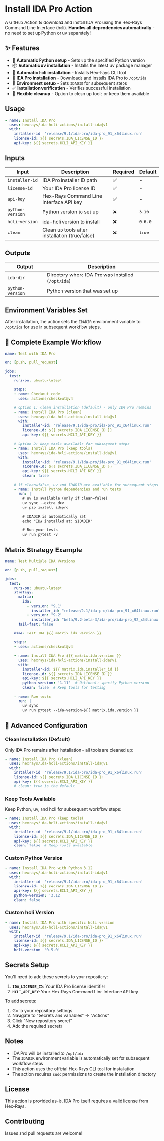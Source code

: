 # Install IDA Pro Action

A GitHub Action to download and install IDA Pro using the Hex-Rays Command Line Interface (hcli). **Handles all dependencies automatically** - no need to set up Python or uv separately!

## ✨ Features

- 🐍 **Automatic Python setup** - Sets up the specified Python version
- 📦 **Automatic uv installation** - Installs the latest uv package manager
- 🔧 **Automatic hcli installation** - Installs Hex-Rays CLI tool
- 📁 **IDA Pro installation** - Downloads and installs IDA Pro to `/opt/ida`
- 🔗 **Environment setup** - Sets `IDADIR` for subsequent steps
- ✅ **Installation verification** - Verifies successful installation
- 🧹 **Flexible cleanup** - Option to clean up tools or keep them available

## Usage

```yaml
- name: Install IDA Pro
  uses: hexrays/ida-hcli-actions/install-ida@v1
  with:
    installer-id: 'release/9.1/ida-pro/ida-pro_91_x64linux.run'
    license-id: ${{ secrets.IDA_LICENSE_ID }}
    api-key: ${{ secrets.HCLI_API_KEY }}
```

## Inputs

| Input | Description | Required | Default |
|-------|-------------|----------|---------|
| `installer-id` | IDA Pro installer ID path | ✅ | - |
| `license-id` | Your IDA Pro license ID | ✅ | - |
| `api-key` | Hex-Rays Command Line Interface API key | ✅ | - |
| `python-version` | Python version to set up | ❌ | `3.10` |
| `hcli-version` | ida-hcli version to install | ❌ | `0.6.0` |
| `clean` | Clean up tools after installation (true/false) | ❌ | `true` |

## Outputs

| Output | Description |
|--------|-------------|
| `ida-dir` | Directory where IDA Pro was installed (`/opt/ida`) |
| `python-version` | Python version that was set up |

## Environment Variables Set

After installation, the action sets the `IDADIR` environment variable to `/opt/ida` for use in subsequent workflow steps.

## 🚀 Complete Example Workflow

```yaml
name: Test with IDA Pro

on: [push, pull_request]

jobs:
  test:
    runs-on: ubuntu-latest
    
    steps:
    - name: Checkout code
      uses: actions/checkout@v4
      
    # Option 1: Clean installation (default) - only IDA Pro remains
    - name: Install IDA Pro (clean)
      uses: hexrays/ida-hcli-actions/install-ida@v1
      with:
        installer-id: 'release/9.1/ida-pro/ida-pro_91_x64linux.run'
        license-id: ${{ secrets.IDA_LICENSE_ID }}
        api-key: ${{ secrets.HCLI_API_KEY }}
    
    # Option 2: Keep tools available for subsequent steps
    - name: Install IDA Pro (keep tools)
      uses: hexrays/ida-hcli-actions/install-ida@v1
      with:
        installer-id: 'release/9.1/ida-pro/ida-pro_91_x64linux.run'
        license-id: ${{ secrets.IDA_LICENSE_ID }}
        api-key: ${{ secrets.HCLI_API_KEY }}
        clean: false
    
    # If clean=false, uv and IDADIR are available for subsequent steps
    - name: Install Python dependencies and run tests
      run: |
        # uv is available (only if clean=false)
        uv sync --extra dev
        uv pip install idapro
        
        # IDADIR is automatically set
        echo "IDA installed at: $IDADIR"
        
        # Run your tests
        uv run pytest -v
```

## Matrix Strategy Example

```yaml
name: Test Multiple IDA Versions

on: [push, pull_request]

jobs:
  test:
    runs-on: ubuntu-latest
    strategy:
      matrix:
        ida:
          - version: "9.1"
            installer_id: "release/9.1/ida-pro/ida-pro_91_x64linux.run"
          - version: "9.2"
            installer_id: "beta/9.2-beta-3/ida-pro/ida-pro_92_x64linux.run"
      fail-fast: false
      
    name: Test IDA ${{ matrix.ida.version }}

    steps:
    - uses: actions/checkout@v4
    
    - name: Install IDA Pro ${{ matrix.ida.version }}
      uses: hexrays/ida-hcli-actions/install-ida@v1
      with:
        installer-id: ${{ matrix.ida.installer_id }}
        license-id: ${{ secrets.IDA_LICENSE_ID }}
        api-key: ${{ secrets.HCLI_API_KEY }}
        python-version: '3.11'  # Optional: specify Python version
        clean: false  # Keep tools for testing
    
    - name: Run tests
      run: |
        uv sync
        uv run pytest --ida-version=${{ matrix.ida.version }}
```

## 🔧 Advanced Configuration

### Clean Installation (Default)
Only IDA Pro remains after installation - all tools are cleaned up:

```yaml
- name: Install IDA Pro (clean)
  uses: hexrays/ida-hcli-actions/install-ida@v1
  with:
    installer-id: 'release/9.1/ida-pro/ida-pro_91_x64linux.run'
    license-id: ${{ secrets.IDA_LICENSE_ID }}
    api-key: ${{ secrets.HCLI_API_KEY }}
    # clean: true is the default
```

### Keep Tools Available
Keep Python, uv, and hcli for subsequent workflow steps:

```yaml
- name: Install IDA Pro (keep tools)
  uses: hexrays/ida-hcli-actions/install-ida@v1
  with:
    installer-id: 'release/9.1/ida-pro/ida-pro_91_x64linux.run'
    license-id: ${{ secrets.IDA_LICENSE_ID }}
    api-key: ${{ secrets.HCLI_API_KEY }}
    clean: false  # Keep tools available
```

### Custom Python Version

```yaml
- name: Install IDA Pro with Python 3.12
  uses: hexrays/ida-hcli-actions/install-ida@v1
  with:
    installer-id: 'release/9.1/ida-pro/ida-pro_91_x64linux.run'
    license-id: ${{ secrets.IDA_LICENSE_ID }}
    api-key: ${{ secrets.HCLI_API_KEY }}
    python-version: '3.12'
    clean: false
```

### Custom hcli Version

```yaml
- name: Install IDA Pro with specific hcli version
  uses: hexrays/ida-hcli-actions/install-ida@v1
  with:
    installer-id: 'release/9.1/ida-pro/ida-pro_91_x64linux.run'
    license-id: ${{ secrets.IDA_LICENSE_ID }}
    api-key: ${{ secrets.HCLI_API_KEY }}
    hcli-version: '0.5.0'
```

## Secrets Setup

You'll need to add these secrets to your repository:

1. **`IDA_LICENSE_ID`**: Your IDA Pro license identifier
2. **`HCLI_API_KEY`**: Your Hex-Rays Command Line Interface API key

To add secrets:
1. Go to your repository settings
2. Navigate to "Secrets and variables" → "Actions"
3. Click "New repository secret"
4. Add the required secrets

## Notes

- IDA Pro will be installed to `/opt/ida`
- The `IDADIR` environment variable is automatically set for subsequent workflow steps
- This action uses the official Hex-Rays CLI tool for installation
- The action requires `sudo` permissions to create the installation directory

## License

This action is provided as-is. IDA Pro itself requires a valid license from Hex-Rays.

## Contributing

Issues and pull requests are welcome!